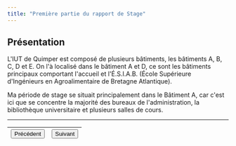 ```yaml
---
title: "Première partie du rapport de Stage"
---
```

## Présentation
L'IUT de Quimper est composé de plusieurs bâtiments, les bâtiments A, B, C, D et E.
On l'à localisé dans le bâtiment A et D, ce sont les bâtiments principaux comportant l'accueil et l'É.S.I.A.B. (École Supérieure d'Ingénieurs en Agroalimentaire de Bretagne Atlantique).

Ma période de stage se situait principalement dans le Bâtiment A, car c'est ici que se concentre la majorité des bureaux de l'administration, la bibliothèque universitaire et plusieurs salles de cours.

***
|<button onclick="window.location.href='https://vhascoet-pro.github.io/portfolio-bts.github.io/';">Précédent</button>|<button onclick="window.location.href='https://vhascoet-pro.github.io/portfolio-bts.github.io/rds2/rds2_2';">Suivant</button>|
|-|-|